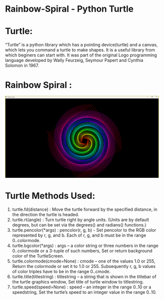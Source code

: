# Rainbow-Spiral - Python Turtle

# Turtle:
  “Turtle” is a python library which has a pointing device(turtle) and a canvas, which lets you command a turtle to make shapes.
  It is a useful library from which beginers can start with.
  It was part of the original Logo programming language developed by Wally Feurzeig, Seymour Papert and Cynthia Solomon in 1967.
  
# Rainbow Spiral :
  ![alt text](https://github.com/dwinkwink123/Rainbow-Spiral---Python-Turtle/blob/master/image.png?raw=true)
  
# Turtle Methods Used: 
   1. turtle.fd(distance) : Move the turtle forward by the specified distance, in the direction the turtle is headed.
   2. turtle.rt(angle) : Turn turtle right by angle units. (Units are by default degrees, but can be set via the degrees() and radians() functions.) 
   3. turtle.pencolor(*args) : pencolor(r, g, b) - Set pencolor to the RGB color represented by r, g, and b. Each of r, g, and b must be in the range 0..colormode.
   4. turtle.bgcolor(*args) : args – a color string or three numbers in the range 0..colormode or a 3-tuple of such numbers, Set or return background color of the TurtleScreen.
   5. turtle.colormode(cmode=None) : cmode – one of the values 1.0 or 255, Return the colormode or set it to 1.0 or 255. Subsequently r, g, b values of color triples have to be in the range 0..cmode.
   6. turtle.title(titlestring) : titlestring – a string that is shown in the titlebar of the turtle graphics window, Set title of turtle window to titlestring.
   7. turtle.speed(speed=None) : speed – an integer in the range 0..10 or a speedstring, Set the turtle’s speed to an integer value in the range 0..10.
  
  

  
